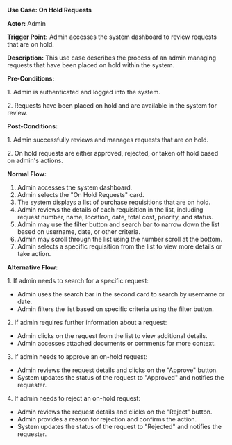 ﻿**Use Case: On Hold Requests**

**Actor:** Admin

**Trigger Point:** Admin accesses the system dashboard to review requests that are on hold.

**Description:** This use case describes the process of an admin managing requests that have been placed on hold within the system.

**Pre-Conditions:**

1\. Admin is authenticated and logged into the system.

2\. Requests have been placed on hold and are available in the system for review.

**Post-Conditions:**

1\. Admin successfully reviews and manages requests that are on hold.

2\. On hold requests are either approved, rejected, or taken off hold based on admin's actions.

**Normal Flow:**

1. Admin accesses the system dashboard.
1. Admin selects the "On Hold Requests" card.
1. The system displays a list of purchase requisitions that are on hold.
1. Admin reviews the details of each requisition in the list, including request number, name, location, date, total cost, priority, and status.
1. Admin may use the filter button and search bar to narrow down the list based on username, date, or other criteria.
1. Admin may scroll through the list using the number scroll at the bottom.
1. Admin selects a specific requisition from the list to view more details or take action.

**Alternative Flow:**

1\. If admin needs to search for a specific request:

- Admin uses the search bar in the second card to search by username or date.
- Admin filters the list based on specific criteria using the filter button.

2\. If admin requires further information about a request:

- Admin clicks on the request from the list to view additional details.
- Admin accesses attached documents or comments for more context.

3\. If admin needs to approve an on-hold request:

- Admin reviews the request details and clicks on the "Approve" button.
- System updates the status of the request to "Approved" and notifies the requester.

4\. If admin needs to reject an on-hold request:

- Admin reviews the request details and clicks on the "Reject" button.
- Admin provides a reason for rejection and confirms the action.
- System updates the status of the request to "Rejected" and notifies the requester.
